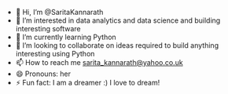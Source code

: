 - 👋 Hi, I’m @SaritaKannarath
- 👀 I’m interested in data analytics and data science and building interesting software
- 🌱 I’m currently learning Python
- 💞️ I’m looking to collaborate on ideas required to build anything interesting using Python
- 📫 How to reach me sarita_kannarath@yahoo.co.uk
- 😄 Pronouns: her
- ⚡ Fun fact: I am a dreamer :) I love to dream!

<!---
SaritaKannarath/SaritaKannarath is a ✨ special ✨ repository because its `README.md` (this file) appears on your GitHub profile.
You can click the Preview link to take a look at your changes.
--->
